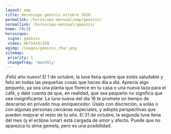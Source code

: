 ```yaml
---
layout: amp
title: Horoscopo geminis octubre 2020 
permalink: /horoscopo-mensual/amp/geminis/
normallink: /horoscopo-mensual/geminis/
home: FALSE
horoscopo:
 signo: geminis
 video: HbfX4z6rZSQ
ogimg: /images/geminis_char.png
sitemap:
 priority: 1
 changefreq: 'monthly'
---
```



¡Feliz año nuevo! El 1 de octubre, la luna llena quiere que estés saludable y feliz en todas las pequeñas cosas que haces día a día. Aprecia algo pequeño, ya sea una planta que florece en tu casa o una nueva taza para el café, y date cuenta de que, en realidad, que sea pequeño no significa que sea insignificante. La luna nueva del día 16 te promete un tiempo de descanso en privado muy enriquecedor. Úsalo con discreción, a solas o con algunas personas cercanas especiales, y adopta perspectivas que pueden mejorar el resto de tu año. El 31 de octubre, la segunda luna llena del mes (y el eclipse lunar) está cargada de amor y afecto. Puede que no aparezca tu alma gemela, pero es una posibilidad. 